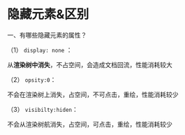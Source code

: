 # 隐藏元素&区别

 一、有哪些隐藏元素的属性？

（1） `display: none` ：

   从**渲染树中消失**，不占空间，会造成文档回流，性能消耗较大

（2） `opsity:0`：

   不会在渲染树上消失，占空间，不可点击，重绘，性能消耗较少

（3） `visibilty:hiden`：

   不会从渲染树航消失，占空间，可点击，重绘，性能消耗较少 